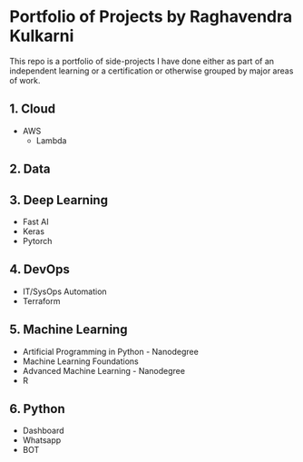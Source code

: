 
# Portfolio of Projects by Raghavendra Kulkarni

This repo is a portfolio of side-projects I have done either as part of an independent learning or a certification or otherwise grouped by major areas of work.

## 1. Cloud 
* AWS
    * Lambda

## 2. Data
## 3. Deep Learning
* Fast AI
* Keras
* Pytorch
## 4. DevOps
* IT/SysOps Automation
* Terraform
## 5. Machine Learning
* Artificial Programming in Python - Nanodegree
* Machine Learning Foundations
* Advanced Machine Learning - Nanodegree
* R
## 6. Python
* Dashboard
* Whatsapp
* BOT

